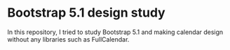 Bootstrap 5.1 design study
===

In this repository, I tried to study Bootstrap 5.1 and making calendar design without any libraries such as FullCalendar.
